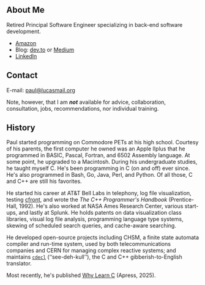 ## About Me

Retired Principal Software Engineer
specializing in back-end software development.

+ [Amazon](https://www.amazon.com/stores/Paul-J.-Lucas/author/B001KD3FLC)
+ Blog: [dev.to](https://dev.to/pauljlucas) or [Medium](https://medium.com/@pauljlucas)
+ [LinkedIn](https://www.linkedin.com/in/pauljaylucas/)

## Contact

E-mail: [paul@lucasmail.org](mailto:paul@lucasmail.org)

Note,
however,
that I am **_not_** available for advice,
collaboration,
consultation,
jobs,
recommendations,
nor individual training.

## History

Paul started programming on Commodore PETs at his high school.
Courtesy of his parents,
the first computer he owned was an Apple IIplus
that he programmed in BASIC,
Pascal,
Fortran,
and 6502 Assembly language.
At some point,
he upgraded to a Macintosh.
During his undergraduate studies,
he taught myself C.
He's been programming in C
(on and off)
ever since.
He's also programmed in
Bash,
Go,
Java,
Perl,
and
Python.
Of all those,
C
and C++
are still his favorites.

He started his career at AT&T Bell Labs
in telephony,
log file visualization,
testing [cfront](https://en.wikipedia.org/wiki/Cfront),
and wrote the _The C++ Programmer's Handbook_
(Prentice-Hall, 1992).
He's also worked at NASA Ames Research Center,
various start-ups,
and lastly at Splunk.
He holds patents on data visualization class libraries,
visual log file analysis,
programming language type systems,
skewing of scheduled search queries,
and cache-aware searching.

He developed open-source projects
including CHSM,
a finite state automata compiler
and run-time system,
used by both telecommunications companies
and CERN
for managing complex reactive systems;
and maintains [`cdecl`](https://github.com/paul-j-lucas/cdecl)
(‘‘see-deh-kull’’),
the C and C++
gibberish-to-English translator.

Most recently,
he's published [Why Learn C](https://link.springer.com/book/10.1007/979-8-8688-1597-3)
(Apress, 2025).
